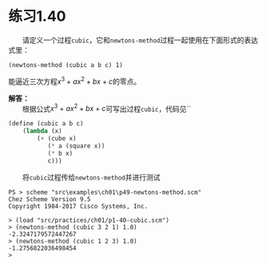 # 练习1.40
&emsp;&emsp;请定义一个过程`cubic`，它和`newtons-method`过程一起使用在下面形式的表达式里：
```
(newtons-method (cubic a b c) 1)
```
能逼近三次方程$x^3+ax^2+bx+c$的零点。

**解答：**  
&emsp;&emsp;根据公式$x^3+ax^2+bx+c$可写出过程`cubic`，代码见``
```lisp
(define (cubic a b c)
    (lambda (x) 
        (+ (cube x)
           (* a (square x))
           (* b x)
           c)))
```
&emsp;&emsp;将`cubic`过程传给`newtons-method`并进行测试
```shell
PS > scheme "src\examples\ch01\p49-newtons-method.scm"
Chez Scheme Version 9.5
Copyright 1984-2017 Cisco Systems, Inc.

> (load "src/practices/ch01/p1-40-cubic.scm")
> (newtons-method (cubic 3 2 1) 1.0)
-2.3247179572447267
> (newtons-method (cubic 1 2 3) 1.0)
-1.2756822036498454
> 
```